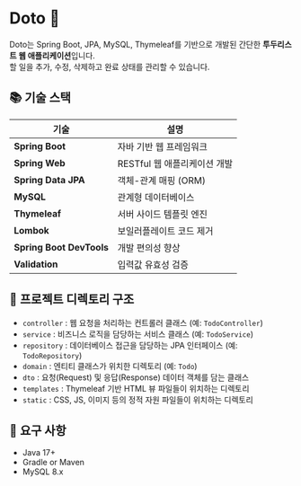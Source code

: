 # Doto 📝

Doto는 Spring Boot, JPA, MySQL, Thymeleaf를 기반으로 개발된 간단한 **투두리스트 웹 애플리케이션**입니다.  
할 일을 추가, 수정, 삭제하고 완료 상태를 관리할 수 있습니다.

## 📚 기술 스택

| 기술 | 설명 |
|------|------|
| **Spring Boot** | 자바 기반 웹 프레임워크 |
| **Spring Web** | RESTful 웹 애플리케이션 개발 |
| **Spring Data JPA** | 객체-관계 매핑 (ORM) |
| **MySQL** | 관계형 데이터베이스 |
| **Thymeleaf** | 서버 사이드 템플릿 엔진 |
| **Lombok** | 보일러플레이트 코드 제거 |
| **Spring Boot DevTools** | 개발 편의성 향상 |
| **Validation** | 입력값 유효성 검증 |

## 📁 프로젝트 디렉토리 구조

- `controller` : 웹 요청을 처리하는 컨트롤러 클래스 (예: `TodoController`)
- `service` : 비즈니스 로직을 담당하는 서비스 클래스 (예: `TodoService`)
- `repository` : 데이터베이스 접근을 담당하는 JPA 인터페이스 (예: `TodoRepository`)
- `domain` : 엔티티 클래스가 위치한 디렉토리 (예: `Todo`)
- `dto` : 요청(Request) 및 응답(Response) 데이터 객체를 담는 클래스
- `templates` : Thymeleaf 기반 HTML 뷰 파일들이 위치하는 디렉토리
- `static` : CSS, JS, 이미지 등의 정적 자원 파일들이 위치하는 디렉토리

## 💾 요구 사항

- Java 17+
- Gradle or Maven
- MySQL 8.x
